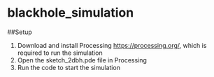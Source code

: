 # blackhole_simulation

##Setup
1. Download and install Processing https://processing.org/, which is required to run the simulation
2. Open the sketch_2dbh.pde file in Processing
3. Run the code to start the simulation
